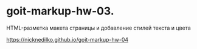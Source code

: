 # goit-markup-hw-03.
HTML-разметка макета страницы и добавление стилей текста и цвета

https://nicknedilko.github.io/goit-markup-hw-04

